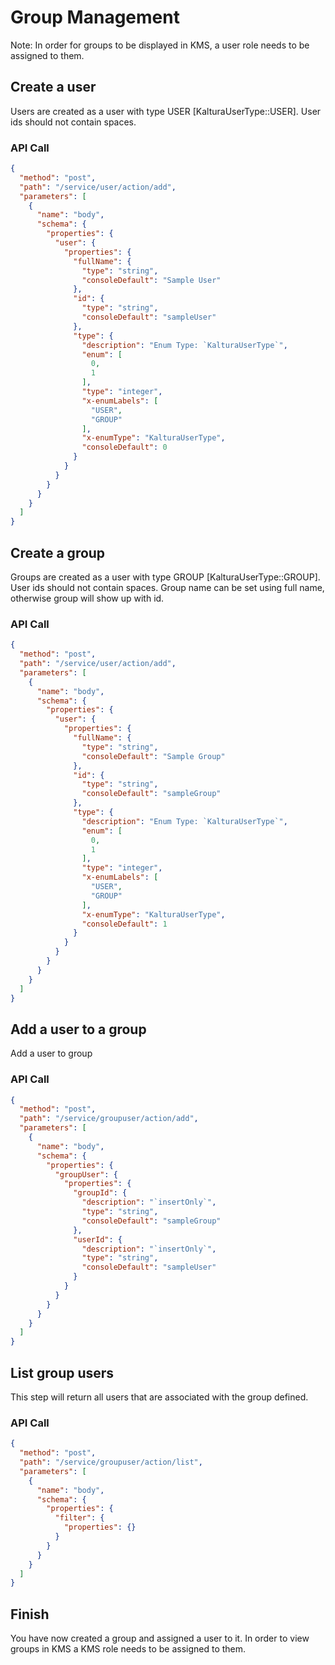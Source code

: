<!--METADATA
{
  "summary": "Workflow to add groups, add users to them and view users within a group"
}
-->

# Group Management
Note: In order for groups to be displayed in KMS, a user role needs to be assigned to them.

## Create a user
Users are created as a user with type USER [KalturaUserType::USER].
User ids should not contain spaces.

### API Call
```json
{
  "method": "post",
  "path": "/service/user/action/add",
  "parameters": [
    {
      "name": "body",
      "schema": {
        "properties": {
          "user": {
            "properties": {
              "fullName": {
                "type": "string",
                "consoleDefault": "Sample User"
              },
              "id": {
                "type": "string",
                "consoleDefault": "sampleUser"
              },
              "type": {
                "description": "Enum Type: `KalturaUserType`",
                "enum": [
                  0,
                  1
                ],
                "type": "integer",
                "x-enumLabels": [
                  "USER",
                  "GROUP"
                ],
                "x-enumType": "KalturaUserType",
                "consoleDefault": 0
              }
            }
          }
        }
      }
    }
  ]
}
```

## Create a group
Groups are created as a user with type GROUP [KalturaUserType::GROUP].
User ids should not contain spaces.
Group name can be set using full name, otherwise group will show up with id.

### API Call
```json
{
  "method": "post",
  "path": "/service/user/action/add",
  "parameters": [
    {
      "name": "body",
      "schema": {
        "properties": {
          "user": {
            "properties": {
              "fullName": {
                "type": "string",
                "consoleDefault": "Sample Group"
              },
              "id": {
                "type": "string",
                "consoleDefault": "sampleGroup"
              },
              "type": {
                "description": "Enum Type: `KalturaUserType`",
                "enum": [
                  0,
                  1
                ],
                "type": "integer",
                "x-enumLabels": [
                  "USER",
                  "GROUP"
                ],
                "x-enumType": "KalturaUserType",
                "consoleDefault": 1
              }
            }
          }
        }
      }
    }
  ]
}
```

## Add a user to a group
Add a user to group

### API Call
```json
{
  "method": "post",
  "path": "/service/groupuser/action/add",
  "parameters": [
    {
      "name": "body",
      "schema": {
        "properties": {
          "groupUser": {
            "properties": {
              "groupId": {
                "description": "`insertOnly`",
                "type": "string",
                "consoleDefault": "sampleGroup"
              },
              "userId": {
                "description": "`insertOnly`",
                "type": "string",
                "consoleDefault": "sampleUser"
              }
            }
          }
        }
      }
    }
  ]
}
```

## List group users
This step will return all users that are associated with the group defined.

### API Call
```json
{
  "method": "post",
  "path": "/service/groupuser/action/list",
  "parameters": [
    {
      "name": "body",
      "schema": {
        "properties": {
          "filter": {
            "properties": {}
          }
        }
      }
    }
  ]
}
```

## Finish
You have now created a group and assigned a user to it. 
In order to view groups in KMS a KMS role needs to be assigned to them.